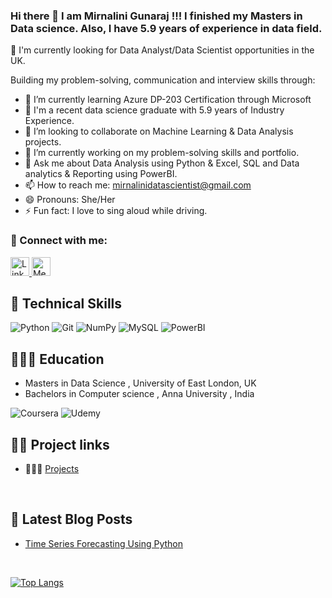 ### Hi there 👋  I am Mirnalini Gunaraj !!! I finished my Masters in Data science. Also, I have 5.9 years of experience in data field. 


🎃 I'm currently looking for Data Analyst/Data Scientist opportunities in the UK. 

Building my problem-solving, communication and interview skills through: 

- 🌱 I’m currently learning Azure DP-203 Certification through Microsoft <a href="https://learn.microsoft.com/en-us/certifications/exams/dp-203"></a> 
- 💃 I'm a recent data science graduate with 5.9 years of Industry Experience.
- 👯 I’m looking to collaborate on Machine Learning & Data Analysis projects.
- 🔭 I’m currently working on my problem-solving skills and portfolio.
- 💬 Ask me about Data Analysis using Python & Excel, SQL and Data analytics & Reporting using PowerBI. 
- 📫 How to reach me: mirnalinidatascientist@gmail.com
- 😄 Pronouns: She/Her
- ⚡ Fun fact: I love to sing aloud while driving.

### 🤝 Connect with me:
<a href="https://www.linkedin.com/in/mirnalini-gunaraj-029718242/">
<img src="Images/linkedin.png" alt="Linkedin"
width="30px" height="height">
</a> 
<a href="https://medium.com/@mirnalinidatascientist">
<img src="Images/medium.png" alt="Medium"
width="30px" height="height">
</a> 

<br>

## 💼 Technical Skills 

![Python](https://img.shields.io/badge/python-3670A1?style=for-the-badge&logo=python&logoColor=ffdd54) ![Git](https://img.shields.io/badge/git-%23F05033.svg?style=for-the-badge&logo=git&logoColor=white)  ![NumPy](https://img.shields.io/badge/numpy-%23013243.svg?style=for-the-badge&logo=numpy&logoColor=white) ![MySQL](https://img.shields.io/badge/MySQL-3670A1?style=for-the-badge&logo=python&logoColor=ffdd54) ![PowerBI](https://img.shields.io/badge/PowerBI-%23F05033.svg?style=for-the-badge&logo=git&logoColor=white) 


## 👩🏽‍💻 Education 
- Masters in Data Science , University of East London, UK
- Bachelors in Computer science , Anna University , India

![Coursera](https://img.shields.io/badge/Coursera-A435F0?style=for-the-badge&logo=Udemy&logoColor=white)  ![Udemy](https://img.shields.io/badge/Udemy-A435F0?style=for-the-badge&logo=Udemy&logoColor=white) 

##  ✍🏾 Project links

- 👩🏽‍🏫 [Projects](https://github.com/Mirnalini-gunaraj-ds/Projects) 


<br>

## 📝 Latest Blog Posts
- [Time Series Forecasting Using Python](https://medium.com/p/48779ad7db40/edit)

<br>

[![Top Langs](https://github-readme-stats.vercel.app/api/top-langs/?username=Mirnalini-gunaraj-ds&layout=compact)](https://github.com/Mirnalini-gunaraj-ds)



  
